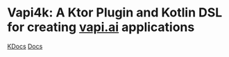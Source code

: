 # Vapi4k: A Ktor Plugin and Kotlin DSL for creating [vapi.ai](https://vapi.ai) applications

[KDocs](https://mattbobambrose.github.io/vapi4k/html/index.html)
[Docs](https://mattbobambrose.github.io/vapi4k/overview.html)
